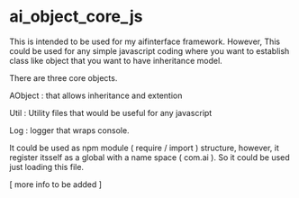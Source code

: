 # ai_object_core_js

This is intended to be used for my aifinterface framework. However, 
This could be used for any simple javascript coding where you want to 
establish class like object that you want to have inheritance model. 


There are three core objects. 

AObject : that allows inheritance and extention 

Util    : Utility files that would be useful for any javascript 

Log     : logger that wraps console. 




It could be used as npm module ( require / import ) structure, however, 
it register itsself as a global with a name space ( com.ai ). So it could be used 
just loading this file.


[ more info to be added ] 
